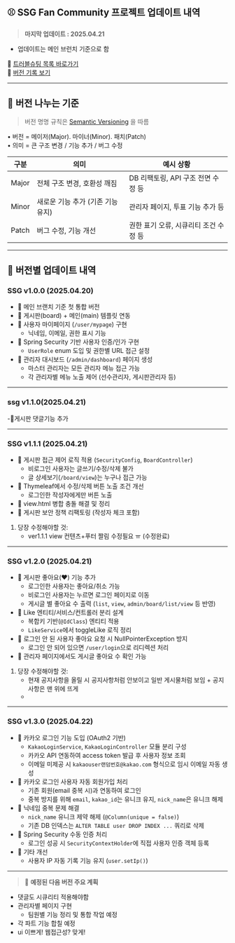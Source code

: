 ## ⚾ SSG Fan Community 프로젝트 업데이트 내역
> **마지막 업데이트 : 2025.04.21**

 - 업데이트는 메인 브런치 기준으로 함
   
📌 [트러블슈팅 목록 바로가기](https://github.com/yoon0416/ssgpack/blob/main/%ED%8A%B8%EB%9F%AC%EB%B8%94%EC%8A%88%ED%8C%85.md)  
📌 [버전 기록 보기](./version.md)

---

## 🥉 버전 나누는 기준

> 버전 명명 규칙은 [Semantic Versioning](https://semver.org/lang/ko/) 을 따름

• 버전 = 메이저(Major). 마이너(Minor). 패치(Patch)  
• 의미 = 큰 구조 변경 / 기능 추가 / 버그 수정

| 구분   | 의미                             | 예시 상황                           |
|--------|----------------------------------|--------------------------------------|
| Major  | 전체 구조 변경, 호환성 깨짐     | DB 리팩토링, API 구조 전면 수정 등   |
| Minor  | 새로운 기능 추가 (기존 기능 유지) | 관리자 페이지, 투표 기능 추가 등    |
| Patch  | 버그 수정, 기능 개선            | 권한 표기 오류, 시큐리티 조건 수정 등 |

---

## 📙 버전별 업데이트 내역

### SSG v1.0.0 (2025.04.20)
- 🔹 메인 브랜치 기준 첫 통합 버전
- 🔹 게시판(board) + 메인(main) 템플릿 연동
- 🔹 사용자 마이페이지 (`/user/mypage`) 구현
  - 닉네임, 이메일, 권한 표시 기능
- 🔹 Spring Security 기반 사용자 인증/인가 구현
  - `UserRole` enum 도입 및 권한별 URL 접근 설정
- 🔹 관리자 대시보드 (`/admin/dashboard`) 페이지 생성
  - 마스터 관리자는 모든 관리자 메뉴 접근 가능
  - 각 관리자별 메뉴 노출 제어 (선수관리자, 게시판관리자 등)
---
### ssg v1.1.0(2025.04.21)
-🔹게시판 댓글기능 추가

---
### SSG v1.1.1 (2025.04.21)
- 🔹 게시판 접근 제어 로직 적용 (`SecurityConfig`, `BoardController`)
  - 비로그인 사용자는 글쓰기/수정/삭제 불가
  - 글 상세보기(`/board/view`)는 누구나 접근 가능
- 🔹 Thymeleaf에서 수정/삭제 버튼 노출 조건 개선
  - 로그인한 작성자에게만 버튼 노출
- 🔹 view.html 병합 충돌 해결 및 정리
- 🔹 게시판 보안 정책 리팩토링 (작성자 체크 포함)
1. 당장 수정해야할 것:
   - ver1.1.1 view 컨텐츠+푸터 짤림 수정필요 ㅠ (수정완료)
---
### SSG v1.2.0 (2025.04.21)
- 🔹 게시판 좋아요(♥) 기능 추가
  - 로그인한 사용자는 좋아요/취소 가능
  - 비로그인 사용자는 누르면 로그인 페이지로 이동
  - 게시글 별 좋아요 수 출력 (`list`, `view`, `admin/board/list/view` 등 반영)
- 🔹 Like 엔티티/서비스/컨트롤러 분리 설계
  - 복합키 기반(`@IdClass`) 엔티티 적용
  - `LikeService`에서 toggleLike 로직 정리
- 🔹 로그인 안 된 사용자 좋아요 요청 시 NullPointerException 방지
  - 로그인 안 되어 있으면 `/user/login`으로 리디렉션 처리
- 🔹 관리자 페이지에서도 게시글 좋아요 수 확인 가능
1. 당장 수정해야할 것:
   - 현재 공지사항을 올릴 시 공지사항처럼 안보이고 일반 게시물처럼 보임 + 공지사항은 맨 위에 뜨게
   - 
---
### SSG v1.3.0 (2025.04.22)
- 🔹 카카오 로그인 기능 도입 (OAuth2 기반)
  - `KakaoLoginService`, `KakaoLoginController` 모듈 분리 구성
  - 카카오 API 연동하여 access token 발급 후 사용자 정보 조회
  - 이메일 미제공 시 `kakaouser랜덤번호@kakao.com` 형식으로 임시 이메일 자동 생성
- 🔹 카카오 로그인 사용자 자동 회원가입 처리
  - 기존 회원(email 중복 시)과 연동하여 로그인
  - 중복 방지를 위해 `email`, `kakao_id`는 유니크 유지, `nick_name`은 유니크 해제
- 🔹 닉네임 중복 문제 해결
  - `nick_name` 유니크 제약 해제 (`@Column(unique = false)`)
  - 기존 DB 인덱스는 `ALTER TABLE user DROP INDEX ...` 쿼리로 삭제
- 🔹 Spring Security 수동 인증 처리
  - 로그인 성공 시 `SecurityContextHolder`에 직접 사용자 인증 객체 등록
- 🔹 기타 개선
  - 사용자 IP 자동 기록 기능 유지 (`user.setIp()`)

---

> 🚨 **예정된 다음 버전 주요 계획**
- 댓글도 시큐리티 적용해야함
- 관리자별 페이지 구현  
  + 팀원별 기능 정리 및 통합 작업 예정
- 각 파트 기능 합칠 예정
- ui 이쁘게! 웹접근성? 맞게!
